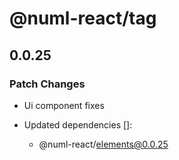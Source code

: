 # @numl-react/tag

## 0.0.25

### Patch Changes

- Ui component fixes

- Updated dependencies []:
  - @numl-react/elements@0.0.25
